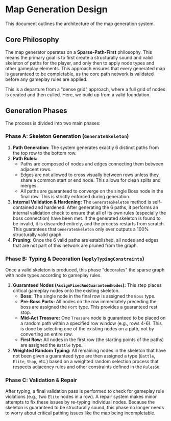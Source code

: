 # Map Generation Design

This document outlines the architecture of the map generation system.

## Core Philosophy

The map generator operates on a **Sparse-Path-First** philosophy. This means the primary goal is to first create a structurally sound and valid skeleton of paths for the player, and only then to apply node types and other gameplay elements. This approach ensures that every generated map is guaranteed to be completable, as the core path network is validated before any gameplay rules are applied.

This is a departure from a "dense grid" approach, where a full grid of nodes is created and then culled. Here, we build up from a valid foundation.

## Generation Phases

The process is divided into two main phases:

### Phase A: Skeleton Generation (`GenerateSkeleton`)

1.  **Path Generation:** The system generates exactly 6 distinct paths from the top row to the bottom row.
2.  **Path Rules:**
    *   Paths are composed of nodes and edges connecting them between adjacent rows.
    *   Edges are not allowed to cross visually between rows unless they share a common start or end node. This allows for clean splits and merges.
    *   All paths are guaranteed to converge on the single Boss node in the final row. This is strictly enforced during generation.
3.  **Internal Validation & Hardening:** The `GenerateSkeleton` method is self-contained and hardened. After generating the 6 paths, it performs an internal validation check to ensure that all of its own rules (especially the boss connection) have been met. If the generated skeleton is found to be invalid, it is discarded entirely, and the process restarts from scratch. This guarantees that `GenerateSkeleton` only ever outputs a 100% structurally valid graph.
4.  **Pruning:** Once the 6 valid paths are established, all nodes and edges that are not part of this network are pruned from the graph.

### Phase B: Typing & Decoration (`ApplyTypingConstraints`)

Once a valid skeleton is produced, this phase "decorates" the sparse graph with node types according to gameplay rules.

1.  **Guaranteed Nodes (`AssignFixedAndGuaranteedNodes`):** This step places critical gameplay nodes onto the existing skeleton.
    *   **Boss:** The single node in the final row is assigned the `Boss` type.
    *   **Pre-Boss Ports:** All nodes on the row immediately preceding the boss are assigned the `Port` type. This provides a guaranteed rest stop.
    *   **Mid-Act Treasure:** One `Treasure` node is guaranteed to be placed on a random path within a specified row window (e.g., rows 4-6). This is done by selecting one of the existing nodes on a path, not by converting an entire row.
    *   **First Row:** All nodes in the first row (the starting points of the paths) are assigned the `Battle` type.
2.  **Weighted Random Typing:** All remaining nodes in the skeleton that have not been given a guaranteed type are then assigned a type (`Battle`, `Elite`, `Shop`, etc.) based on a weighted random selection process that respects adjacency rules and other constraints defined in the `RulesSO`.

### Phase C: Validation & Repair

After typing, a final validation pass is performed to check for gameplay rule violations (e.g., two `Elite` nodes in a row). A repair system makes minor attempts to fix these issues by re-typing individual nodes. Because the skeleton is guaranteed to be structurally sound, this phase no longer needs to worry about critical pathing issues like the map being incompletable.
